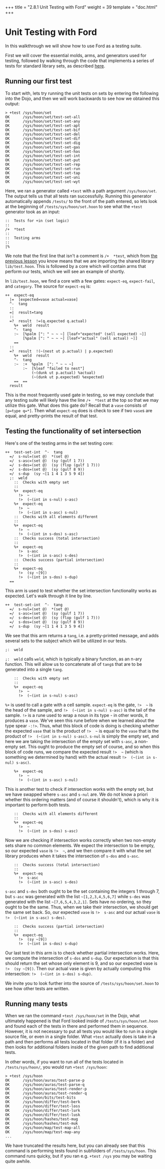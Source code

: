 +++
title = "2.8.1 Unit Testing with Ford"
weight = 39
template = "doc.html"
+++

# Unit Testing with Ford

In this walkthrough we will show how to use Ford as a testing suite.

First we will cover the essential molds, arms, and generators used for testing, followed by walking through the code that implements a series of tests for standard library sets, as described [here](../trees-sets-and-maps.md).

## Running our first test

To start with, lets try running the unit tests on sets by entering the following into the Dojo, and then we will work backwards to see how we obtained this output:
```
> +test /sys/hoon/set
OK      /sys/hoon/set/test-set-all
OK      /sys/hoon/set/test-set-any
OK      /sys/hoon/set/test-set-apt
OK      /sys/hoon/set/test-set-bif
OK      /sys/hoon/set/test-set-del
OK      /sys/hoon/set/test-set-dif
OK      /sys/hoon/set/test-set-dig
OK      /sys/hoon/set/test-set-gas
OK      /sys/hoon/set/test-set-has
OK      /sys/hoon/set/test-set-int
OK      /sys/hoon/set/test-set-put
OK      /sys/hoon/set/test-set-rep
OK      /sys/hoon/set/test-set-run
OK      /sys/hoon/set/test-set-tap
OK      /sys/hoon/set/test-set-uni
OK      /sys/hoon/set/test-set-wyt
```
Here, we ran a generator called `+test` with a path argument `/sys/hoon/set`. The output tells us that all tests ran successfully. Running this generator automatically appends `/tests/` to the front of the path entered, so lets look at the beginning of `/tests/sys/hoon/set.hoon` to see what the `+test` generator took as an input:

```hoon
::  Tests for +in (set logic)
::
/+  *test
::
::  Testing arms
::
|%
```
We note that the first line that isn't a comment is `/+  *test`, which from [the previous lesson](../ford.md) you know means that we are importing the shared library `lib/test.hoon`. This is followed by a core which will contain arms that perform our tests, which we will see an example of shortly.

In `lib/test.hoon`, we find a core with a few gates: `expect-eq`, `expect-fail`, and `category`. The source for `expect-eq` is:
```hoon
++  expect-eq
  |=  [expected=vase actual=vase]
  ^-  tang
  ::
  =|  result=tang
  ::
  =?  result  !=(q.expected q.actual)
    %+  weld  result
    ^-  tang
    :~  [%palm [": " ~ ~ ~] [leaf+"expected" (sell expected) ~]]
        [%palm [": " ~ ~ ~] [leaf+"actual" (sell actual) ~]]
    ==
  ::
  =?  result  !(~(nest ut p.actual) | p.expected)
    %+  weld  result
    ^-  tang
    :~  :+  %palm  [": " ~ ~ ~]
        :~  [%leaf "failed to nest"]
            (~(dunk ut p.actual) %actual)
            (~(dunk ut p.expected) %expected)
    ==  ==
  result
```
This is the most frequently used gate in testing, so we may conclude that any testing suite will likely have the line `/+  *test` at the top so that we may utilize this gate. What does this gate do? Recall that a `vase` consists of `[p=type q=*]`. Then what `expect-eq` does is check to see if two `vase`s are equal, and pretty-prints the result of that test.

## Testing the functionality of set intersection

Here's one of the testing arms in the set testing core:
```hoon
++  test-set-int  ^-  tang
  =/  s-nul=(set @)  *(set @)
  =/  s-asc=(set @)  (sy (gulf 1 7))
  =/  s-des=(set @)  (sy (flop (gulf 1 7)))
  =/  s-dos=(set @)  (sy (gulf 8 9))
  =/  s-dup  (sy ~[1 1 4 1 3 5 9 4])
  ;:  weld
    ::  Checks with empty set
    ::
    %+  expect-eq
      !>  ~
      !>  (~(int in s-nul) s-asc)
    %+  expect-eq
      !>  ~
      !>  (~(int in s-asc) s-nul)
    ::  Checks with all elements different
    ::
    %+  expect-eq
      !>  ~
      !>  (~(int in s-dos) s-asc)
    ::  Checks success (total intersection)
    ::
    %+  expect-eq
      !>  s-asc
      !>  (~(int in s-asc) s-des)
    ::  Checks success (partial intersection)
    ::
    %+  expect-eq
      !>  (sy ~[9])
      !>  (~(int in s-dos) s-dup)
  ==
```
This arm is used to test whether the set intersection functionality works as expected. Let's walk through it line by line.
```hoon
++  test-set-int  ^-  tang
  =/  s-nul=(set @)  *(set @)
  =/  s-asc=(set @)  (sy (gulf 1 7))
  =/  s-des=(set @)  (sy (flop (gulf 1 7)))
  =/  s-dos=(set @)  (sy (gulf 8 9))
  =/  s-dup  (sy ~[1 1 4 1 3 5 9 4])
```
We see that this arm returns a `tang`, i.e. a pretty-printed message, and adds several sets to the subject which will be utilized in our tests.
```hoon
;:  weld
```
`;:  weld` calls `weld`, which is typically a binary function, as an n-ary function. This will allow us to concatenate all of `tang`s that are to be generated into a single `tang`.
```hoon
    ::  Checks with empty set
    ::
    %+  expect-eq
      !>  ~
      !>  (~(int in s-nul) s-asc)
```
`%+` is used to call a gate with a cell sample.  `expect-eq` is the gate, `!>  ~` is the head of the sample, and `!>  (~(int in s-nul) s-asc)` is the tail of the sample.  `!>` is a rune used to wrap a noun in its type - in other words, it produces a `vase`. We've seen this rune before when we learned about the type spear `-:!>`. Thus, what this block of code is doing is checking whether the expected `vase` that is the product of `!>  ~` is equal to the `vase` that is the product of `!>  (~(int in s-nul) s-asc)`. `s-nul` is simply the empty set, and here we are taking the intersection of the empty set with `s-asc`, a non-empty set. This ought to produce the empty set of course, and so when this block of code runs, we compare the expected result `!>  ~` (which is something we determined by hand) with the actual result `!>  (~(int in s-nul) s-asc)`.
```hoon
    %+  expect-eq
      !>  ~
      !>  (~(int in s-asc) s-nul)
```
This is another test to check if intersection works with the empty set, but we have swapped where `s-asc` and `s-nul` are. We do not know a priori whether this ordering matters (and of course it shouldn't), which is why it is important to perform both tests.


```hoon
    ::  Checks with all elements different
    ::
    %+  expect-eq
      !>  ~
      !>  (~(int in s-dos) s-asc)
```
Now we are checking if intersection works correctly when two non-empty sets share no common elements. We expect the intersection to be empty, so our expected `vase` is `!>  ~`, and we then compare it with what the set library produces when it takes the intersection of `s-dos` and `s-asc`.

```hoon
    ::  Checks success (total intersection)
    ::
    %+  expect-eq
      !>  s-asc
      !>  (~(int in s-asc) s-des)
```
`s-asc` and `s-des` both ought to be the set containing the integers 1 through 7, but `s-asc` was generated with the list `~[1,2,3,4,5,6,7]` while `s-des` was generated with the list `~[7,6,5,4,3,2,1]`. Sets have no ordering, so they ought to be the same. Thus, when we take their intersection, we should get the same set back. So, our expected `vase` is `!>  s-asc` and our actual `vase` is `!>  (~(int in s-asc) s-des)`.

```hoon
    ::  Checks success (partial intersection)
    ::
    %+  expect-eq
      !>  (sy ~[9])
      !>  (~(int in s-dos) s-dup)
```
Our last test in this arm is to check whether partial intersection works. Here, we compute the intersection of `s-dos` and `s-dup`. Our expectation is that this should return the set whose only element is 9, and so our expected vase is `!>  (sy ~[9])`. Then our actual vase is given by actually computing this intersection: `!>  (~(int in s-dos) s-dup)`.

We invite you to look further into the source of `/tests/sys/hoon/set.hoon` to see how other tests are written.

## Running many tests

When we ran the command `+test /sys/hoon/set` in the Dojo, what ultimately happened is that Ford looked inside of `/tests/sys/hoon/set.hoon` and found each of the tests in there and performed them in sequence. However, it is not necessary to put all tests you would like to run in a single source file, or even in a single folder. What `+test` actually does is take in a path and then performs all tests located in that folder (if it is a folder) and then looks for additional folders inside of the given path to find additional tests.

In other words, if you want to run all of the tests located in `/tests/sys/hoon/`, you would run `+test /sys/hoon`:

```
> +test /sys/hoon
OK      /sys/hoon/auras/test-parse-p
OK      /sys/hoon/auras/test-parse-q
OK      /sys/hoon/auras/test-render-p
OK      /sys/hoon/auras/test-render-q
OK      /sys/hoon/bits/test-bits
OK      /sys/hoon/differ/test-berk
OK      /sys/hoon/differ/test-loss
OK      /sys/hoon/differ/test-lurk
OK      /sys/hoon/differ/test-lusk
OK      /sys/hoon/hashes/test-mug
OK      /sys/hoon/hashes/test-muk
OK      /sys/hoon/map/test-map-all
OK      /sys/hoon/map/test-map-any
...
```
We have truncated the results here, but you can already see that this command is performing tests found in subfolders of `/tests/sys/hoon`. This command runs quicky, but if you ran e.g. `+test /sys` you may be waiting quite awhile.
